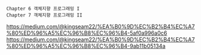 
```
Chapter 6 객체지향 프로그래밍 I 
Chapter 7 객체지향 프로그래밍 II 
```

https://medium.com/@kingseam22/%EA%B0%9D%EC%B2%B4%EC%A7%80%ED%96%A5%EC%96%B8%EC%96%B4-5af0a996a0c6
https://medium.com/@kingseam22/%EA%B0%9D%EC%B2%B4%EC%A7%80%ED%96%A5%EC%96%B8%EC%96%B4-9ab11b05134a
